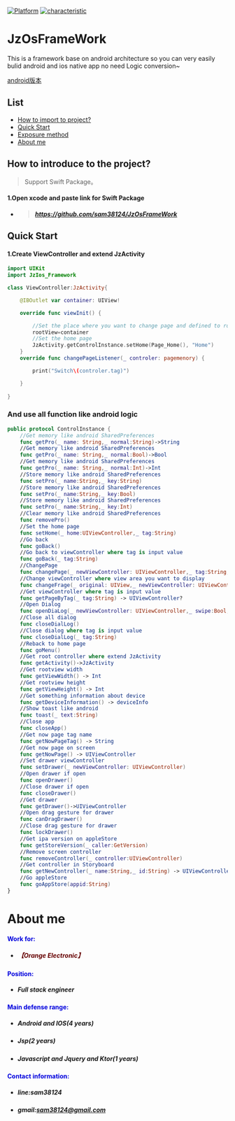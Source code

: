 [![Platform](https://img.shields.io/badge/平台-%20IOS%20-brightgreen.svg)](https://github.com/sam38124)
[![characteristic](https://img.shields.io/badge/特點-%20輕量級%20%7C%20簡單易用%20%20%7C%20穩定%20-brightgreen.svg)](https://github.com/sam38124)
# JzOsFrameWork
This is a framework base on android architecture so you can very easily bulid android and ios native app no need Logic conversion~

[android版本](https://github.com/sam38124/JzFrameWork)
## List
* [How to import to project?](#Import)
* [Quick Start](#Use)
* [Exposure method](#All)
* [About me](#About)

<a name="Import"></a>
## How to introduce to the project?
> Support Swift Package。 <br/>

#### 1.Open xcode and paste link for Swift Package
+ > ##### https://github.com/sam38124/JzOsFrameWork 

## Quick Start

#### 1.Create ViewController and extend JzActivity
```swift
import UIKit
import JzIos_Framework

class ViewController:JzActivity{

    @IBOutlet var container: UIView!

    override func viewInit() {

        //Set the place where you want to change page and defined to rootview
        rootView=container
        //Set the home page
        JzActivity.getControlInstance.setHome(Page_Home(), "Home")
    }
    override func changePageListener(_ controler: pagemenory) {

        print("Switch\(controler.tag)")

    }
 
}

```
### And use all function like android logic

<a name="All"></a>
```swift
public protocol ControlInstance {
    //Get memory like android SharedPreferences
    func getPro(_ name: String,_ normal:String)->String
    //Get memory like android SharedPreferences
    func getPro(_ name: String,_ normal:Bool)->Bool
    //Get memory like android SharedPreferences
    func getPro(_ name: String,_ normal:Int)->Int
    //Store memory like android SharedPreferences
    func setPro(_ name:String,_ key:String)
    //Store memory like android SharedPreferences
    func setPro(_ name:String,_ key:Bool)
    //Store memory like android SharedPreferences
    func setPro(_ name:String,_ key:Int)
    //Clear memory like android SharedPreferences
    func removePro()
    //Set the home page
    func setHome(_ home:UIViewController,_ tag:String)
    //Go back
    func goBack()
    //Go back to viewController where tag is input value
    func goBack(_ tag:String)
    //ChangePage
    func changePage(_ newViewController: UIViewController,_ tag:String,_ goback:Bool)
    //Change viewController where view area you want to display
    func changeFrage(_ original: UIView,_ newViewController: UIViewController,_ originViewController:UIViewController)
    //Get viewController where tag is input value
    func getPageByTag(_ tag:String) -> UIViewController?
    //Open Dialog
    func openDiaLog(_ newViewController: UIViewController,_ swipe:Bool,_ tag:String)
    //Close all dialog 
    func closeDialLog()
    //Close dialog where tag is input value
    func closeDialLog(_ tag:String)
    //Reback to home page
    func goMenu()
    //Get root controller where extend JzActivity
    func getActivity()->JzActivity
    //Get rootview width
    func getViewWidth() -> Int
    //Get rootview height
    func getViewHeight() -> Int
    //Get something information about device
    func getDeviceInformation() -> deviceInfo
    //Show toast like android
    func toast(_ text:String)
    //Close app
    func closeApp()
    //Get now page tag name 
    func getNowPageTag() -> String
    //Get now page on screen
    func getNowPage() -> UIViewController
    //Set drawer viewController
    func setDrawer(_ newViewController: UIViewController)
    //Open drawer if open
    func openDrawer()
    //Close drawer if open
    func closeDrawer()
    //Get drawer
    func getDrawer()->UIViewController
    //Open drag gesture for drawer
    func canDragDrawer()
    //Close drag gesture for drawer
    func lockDrawer()
    //Get ipa version on appleStore
    func getStoreVersion(_ caller:GetVersion)
    //Remove screen controller 
    func removeController(_ controller:UIViewController)
    //Get controller in Storyboard
    func getNewController(_ name:String,_ id:String) -> UIViewController
    //Go appleStore
    func goAppStore(appid:String)   
}
```

<a name="About"></a>
# About me
#### <font color="#0000dd"> Work for: </font><br /> 
+ ##### <font color="#660000">【Orange Electronic】</font><br /> 
#### <font color="#0000dd"> Position: </font><br /> 
+ ##### Full stack engineer<br/>  
#### <font color="#0000dd"> Main defense range: </font><br /> 
+ ##### Android and IOS(4 years)<br/>  
+ ##### Jsp(2 years)<br/> 
+ ##### Javascript and Jquery and Ktor(1 years)<br /> 
#### <font color="#0000dd"> Contact information: </font><br /> 
+  ##### line:sam38124<br /> 

+  ##### gmail:sam38124@gmail.com

